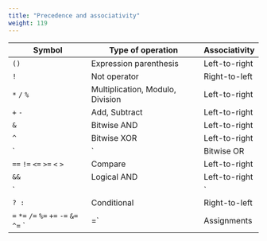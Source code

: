 ```yaml
---
title: "Precedence and associativity"
weight: 119
---
```


Symbol | Type of operation | Associativity
------ | ----------------- | -------------
`()`   | Expression parenthesis | Left-to-right
`!`    | Not operator | Right-to-left
`*` `/` `%` | Multiplication, Modulo, Division | Left-to-right
`+` `-` | Add, Subtract | Left-to-right
`&` | Bitwise AND | Left-to-right
`^` | Bitwise XOR | Left-to-right
`|` | Bitwise OR | Left-to-right
`==` `!=` `<=` `>=` `<` `>` | Compare | Left-to-right
`&&` | Logical AND | Left-to-right
`||` | Logical OR | Left-to-right
`? :` | Conditional | Right-to-left
`=` `*=` `/=` `%=` `+=` `-=` `&=` `^=` `|=` | Assignments | Right-to-left
